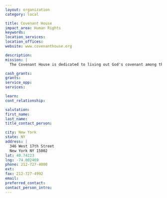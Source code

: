 ```yaml
---
layout: organization
category: local

title: Covenant House
impact_area: Human Rights
keywords: 
location_services: 
location_offices: 
website: www.covenanthouse.org

description: 
mission: |
  The Covenant House is dedicated to living out God's covenant among themselves and the children they serve, with absolute respect and unconditional love. Their commitment calls them to serve suffering children on the street, and to protect and safeguard all children.

cash_grants: 
grants: 
service_opp: 
services: 

learn: 
cont_relationship: 

salutation: 
first_name: 
last_name: 
title_contact_person: 

city: New York
state: NY
address: |
  346 West 17th Street     
  New York NY 15002
lat: 40.74223
lng: -74.002469
phone: 212-727-4000
ext: 
fax: 212-727-4992
email: 
preferred_contact: 
contact_person_intro: 
---
```

